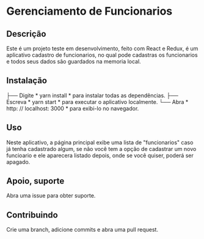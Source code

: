 # Gerenciamento de Funcionarios #

## Descrição

Este é um projeto teste em desenvolvimento, feito com React e Redux, é um aplicativo cadastro de funcionarios, no qual pode cadastras os funcionarios e todos seus dados são guardados na memoria local.

## Instalação

├── Digite * yarn install * para instalar todas as dependências.
├── Escreva * yarn start * para executar o aplicativo localmente.
└── Abra * http: // localhost: 3000 * para exibi-lo no navegador.

## Uso

Neste aplicativo, a página principal exibe uma lista de "funcionarios" caso já tenha cadastrado algum, se não você tem a opção de cadastrar um novo funcioario e ele aparecera listado depois, onde se você quiser, poderá ser apagado.

## Apoio, suporte

Abra uma issue para obter suporte.

## Contribuindo

Crie uma branch, adicione commits e abra uma pull request.

